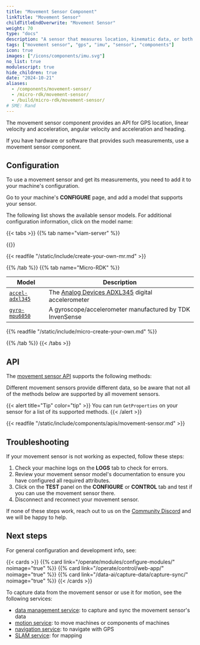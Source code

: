 ```yaml
---
title: "Movement Sensor Component"
linkTitle: "Movement Sensor"
childTitleEndOverwrite: "Movement Sensor"
weight: 70
type: "docs"
description: "A sensor that measures location, kinematic data, or both."
tags: ["movement sensor", "gps", "imu", "sensor", "components"]
icon: true
images: ["/icons/components/imu.svg"]
no_list: true
modulescript: true
hide_children: true
date: "2024-10-21"
aliases:
  - /components/movement-sensor/
  - /micro-rdk/movement-sensor/
  - /build/micro-rdk/movement-sensor/
# SME: Rand
---
```


The movement sensor component provides an API for GPS location, linear velocity and acceleration, angular velocity and acceleration and heading.

If you have hardware or software that provides such measurements, use a movement sensor component.

## Configuration

To use a movement sensor and get its measurements, you need to add it to your machine's configuration.

Go to your machine's **CONFIGURE** page, and add a model that supports your sensor.

The following list shows the available sensor models.
For additional configuration information, click on the model name:

{{< tabs >}}
{{% tab name="viam-server" %}}

{{<resources api="rdk:component:movement_sensor" type="movement_sensor" no-intro="true">}}

{{< readfile "/static/include/create-your-own-mr.md" >}}

{{% /tab %}}
{{% tab name="Micro-RDK" %}}

<!-- prettier-ignore -->
| Model | Description |
| ----- | ----------- |
| [`accel-adxl345`](accel-adxl345-micro-rdk/) | The [Analog Devices ADXL345](https://www.analog.com/en/products/adxl345.html) digital accelerometer |
| [`gyro-mpu6050`](gyro-mpu6050-micro-rdk/) | A gyroscope/accelerometer manufactured by TDK InvenSense |

{{% readfile "/static/include/micro-create-your-own.md" %}}

{{% /tab %}}
{{< /tabs >}}

## API

The [movement sensor API](/dev/reference/apis/components/movement-sensor/) supports the following methods:

Different movement sensors provide different data, so be aware that not all of the methods below are supported by all movement sensors.

{{< alert title="Tip" color="tip" >}}
You can run `GetProperties` on your sensor for a list of its supported methods.
{{< /alert >}}

<!-- IMPORTANT: This resource uses a manual table file. Automation does not update this file! -->
<!-- Please be sure to update this manual file if you are updating movement-sensor! -->

{{< readfile "/static/include/components/apis/movement-sensor.md" >}}

## Troubleshooting

If your movement sensor is not working as expected, follow these steps:

1. Check your machine logs on the **LOGS** tab to check for errors.
1. Review your movement sensor model's documentation to ensure you have configured all required attributes.
1. Click on the **TEST** panel on the **CONFIGURE** or **CONTROL** tab and test if you can use the movement sensor there.
1. Disconnect and reconnect your movement sensor.

If none of these steps work, reach out to us on the [Community Discord](https://discord.gg/viam) and we will be happy to help.

## Next steps

For general configuration and development info, see:

{{< cards >}}
{{% card link="/operate/modules/configure-modules/" noimage="true" %}}
{{% card link="/operate/control/web-app/" noimage="true" %}}
{{% card link="/data-ai/capture-data/capture-sync/" noimage="true" %}}
{{< /cards >}}

To capture data from the movement sensor or use it for motion, see the following services:

- [data management service](/data-ai/capture-data/capture-sync/): to capture and sync the movement sensor's data
- [motion service](/operate/reference/services/motion/): to move machines or components of machines
- [navigation service](/operate/reference/services/navigation/): to navigate with GPS
- [SLAM service](/operate/reference/services/slam/): for mapping
